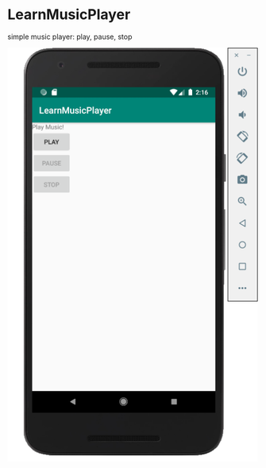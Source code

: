 # LearnMusicPlayer
simple music player: play, pause, stop

![alt text](https://raw.githubusercontent.com/ydxb7/LearnMusicPlayer/master/image/app_appereance.png "Logo Title Text 1")
